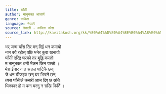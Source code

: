 ```yaml
---
title: घाँसी
author: भानुभक्त आचार्य
genre: कविता
language: नेपाली
source: नेपाली - कविता कोश
source_link: http://kavitakosh.org/kk/%E0%A4%AD%E0%A4%BE%E0%A4%A8%E0%A5%81%E0%A4%AD%E0%A4%95%E0%A5%8D%E0%A4%A4_%E0%A4%86%E0%A4%9A%E0%A4%BE%E0%A4%B0%E0%A5%8D%E0%A4%AF
---
```


भर् जन्म घाँस तिर मन् दिई धन कमायो  
नाम क्यै रहोस् पछि भनेर कुवा खनायो  
घाँसी दरिद्र घरको तर बुद्धि कस्तो  
म भानुभक्त धनी भैकन किन यस्तो ।  
मेरा ईनार न त सत्तल पाटिकै छन्  
जे धन चीजहरु छन् घर भित्रनै छन्  
त्यस घाँसीले कसरी आज दिए छ अर्ति  
धिक्कार हो म कन बस्नु न राखि किर्ति ।
